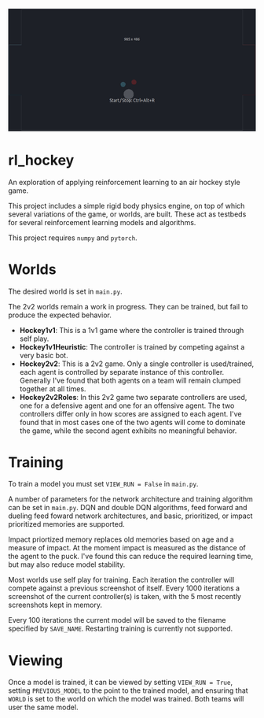 ![](https://raw.githubusercontent.com/ryerkerk/rl_hockey/master/sample_view.gif)

# rl_hockey
An exploration of applying reinforcement learning to an air hockey style game. 



This project includes a simple rigid body physics engine, on top of which several variations of the game, or worlds, are built. These act as testbeds for several reinforcement learning models and algorithms.

This project requires `numpy` and `pytorch`.

# Worlds

The desired world is set in `main.py`.

The 2v2 worlds remain a work in progress. They can be trained, but fail to produce the expected behavior. 

- **Hockey1v1**: This is a 1v1 game where the controller is trained through self play.
- **Hockey1v1Heuristic**: The controller is trained by competing against a very basic bot.
- **Hockey2v2**: This is a 2v2 game. Only a single controller is used/trained, each agent is controlled by separate instance of this controller. Generally I've found that both agents on a team will remain clumped together at all times.
- **Hockey2v2Roles**: In this 2v2 game two separate controllers are used, one for a defensive agent and one for an offensive agent. The two controllers differ only in how scores are assigned to each agent. I've found that in most cases one of the two agents will come to dominate the game, while the second agent exhibits no meaningful behavior.

# Training

To train a model you must set `VIEW_RUN = False` in `main.py`.

A number of parameters for the network architecture and training algorithm can be set in `main.py`. DQN and double DQN algorithms, feed forward and dueling feed foward network architectures, and basic, prioritized, or impact prioritized memories are supported. 

Impact priortized memory replaces old memories based on age and a measure of impact. At the moment impact is measured as the distance of the agent to the puck. I've found this can reduce the required learning time, but may also reduce model stability.

Most worlds use self play for training. Each iteration the controller will compete against a previous screenshot of itself. Every 1000 iterations a screenshot of the current controller(s) is taken, with the 5 most recently screenshots kept in memory.

Every 100 iterations the current model will be saved to the filename specified by `SAVE_NAME`. Restarting training is currently not supported.

# Viewing

Once a model is trained, it can be viewed by setting `VIEW_RUN = True`, setting `PREVIOUS_MODEL` to the point to the trained model, and ensuring that `WORLD` is set to the world on which the model was trained. Both teams will user the same model.
